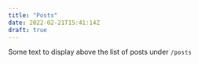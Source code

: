 ```yaml
---
title: "Posts"
date: 2022-02-21T15:41:14Z
draft: true
---
```


Some text to display above the list of posts under `/posts`